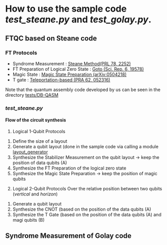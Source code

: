 # How to use the sample code *test\_steane.py* and *test\_golay.py*.

## FTQC based on Steane code 
### FT Protocols
- Syndrome Measurement : [Steane Method(PRL 78, 2252)](https://journals.aps.org/prl/abstract/10.1103/PhysRevLett.78.2252)
- FT Preparation of Logical Zero State : [Goto (Sci. Rep. 6, 19578)](https://www.nature.com/articles/srep19578) 
- Magic State : [Magic State Preparation (arXiv:0504218)](https://arxiv.org/abs/quant-ph/0504218)
- T gate : [Teleportation-based (PRA 62, 052316)](https://journals.aps.org/pra/abstract/10.1103/PhysRevA.62.052316)

Note that the quantum assembly code developed by us can be seen in the directory [tests/DB-QASM](../tests/DB-QASM)

### *test\_steane.py*
#### Flow of the circuit synthesis

1. Logical 1-Qubit Protocols
  1) Define the size of a layout
  2) Generate a qubit layout (done in the sample code via calling a module [layout_generator](../tests/layout_generator.py)
  3) Synthesize the Stabilizer Measurement on the qubit layout -> keep the position of data qubits (A)
  4) Synthesize the FT Preparation of the logical zero state
  5) Synthesize the Magic State Preparation -> keep the position of magic qubits

2. Logical 2-Qubit Protocols
  Over the relative position between two qubits (*vertical* and *horizon*) 
  1) Generate a qubit layout
  2) Synthesize the CNOT (based on the position of the data qubits (A)
  3) Synthesize the T Gate (based on the position of the data qubits (A) and magi qubits (B)


## Syndrome Measurement of Golay code
